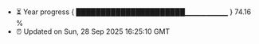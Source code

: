 - ⏳ Year progress { ██████████████████████▁▁▁▁▁▁▁▁ } 74.16 %
- ⏰ Updated on Sun, 28 Sep 2025 16:25:10 GMT

